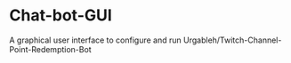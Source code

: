 # Chat-bot-GUI
A graphical user interface to configure and run Urgableh/Twitch-Channel-Point-Redemption-Bot
